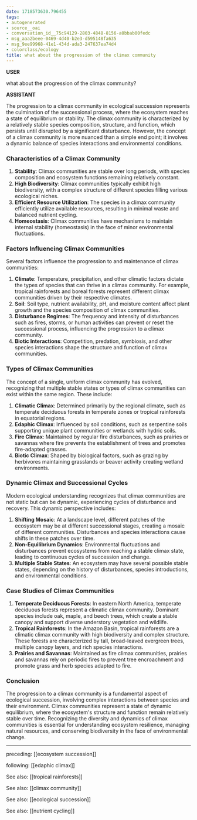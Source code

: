 ```yaml
---
date: 1718573630.796455
tags:
- autogenerated
- source__oai
- conversation_id__75c94129-2803-4848-8156-a0bbab00fedc
- msg_aaa2beee-0469-4d40-b2e3-d595148fa635
- msg_9ee99968-41e1-434d-ada3-247637ea74d4
- colorclass/ecology
title: what about the progression of the climax community
---
```


**USER**

what about the progression of the climax community?


**ASSISTANT**

The progression to a climax community in ecological succession represents the culmination of the successional process, where the ecosystem reaches a state of equilibrium or stability. The climax community is characterized by a relatively stable species composition, structure, and function, which persists until disrupted by a significant disturbance. However, the concept of a climax community is more nuanced than a simple end point; it involves a dynamic balance of species interactions and environmental conditions.

### Characteristics of a Climax Community

1. **Stability**: Climax communities are stable over long periods, with species composition and ecosystem functions remaining relatively constant.
2. **High Biodiversity**: Climax communities typically exhibit high biodiversity, with a complex structure of different species filling various ecological niches.
3. **Efficient Resource Utilization**: The species in a climax community efficiently utilize available resources, resulting in minimal waste and balanced nutrient cycling.
4. **Homeostasis**: Climax communities have mechanisms to maintain internal stability (homeostasis) in the face of minor environmental fluctuations.

### Factors Influencing Climax Communities

Several factors influence the progression to and maintenance of climax communities:

1. **Climate**: Temperature, precipitation, and other climatic factors dictate the types of species that can thrive in a climax community. For example, tropical rainforests and boreal forests represent different climax communities driven by their respective climates.
2. **Soil**: Soil type, nutrient availability, pH, and moisture content affect plant growth and the species composition of climax communities.
3. **Disturbance Regimes**: The frequency and intensity of disturbances such as fires, storms, or human activities can prevent or reset the successional process, influencing the progression to a climax community.
4. **Biotic Interactions**: Competition, predation, symbiosis, and other species interactions shape the structure and function of climax communities.

### Types of Climax Communities

The concept of a single, uniform climax community has evolved, recognizing that multiple stable states or types of climax communities can exist within the same region. These include:

1. **Climatic Climax**: Determined primarily by the regional climate, such as temperate deciduous forests in temperate zones or tropical rainforests in equatorial regions.
2. **Edaphic Climax**: Influenced by soil conditions, such as serpentine soils supporting unique plant communities or wetlands with hydric soils.
3. **Fire Climax**: Maintained by regular fire disturbances, such as prairies or savannas where fire prevents the establishment of trees and promotes fire-adapted grasses.
4. **Biotic Climax**: Shaped by biological factors, such as grazing by herbivores maintaining grasslands or beaver activity creating wetland environments.

### Dynamic Climax and Successional Cycles

Modern ecological understanding recognizes that climax communities are not static but can be dynamic, experiencing cycles of disturbance and recovery. This dynamic perspective includes:

1. **Shifting Mosaic**: At a landscape level, different patches of the ecosystem may be at different successional stages, creating a mosaic of different communities. Disturbances and species interactions cause shifts in these patches over time.
2. **Non-Equilibrium Dynamics**: Environmental fluctuations and disturbances prevent ecosystems from reaching a stable climax state, leading to continuous cycles of succession and change.
3. **Multiple Stable States**: An ecosystem may have several possible stable states, depending on the history of disturbances, species introductions, and environmental conditions.

### Case Studies of Climax Communities

1. **Temperate Deciduous Forests**: In eastern North America, temperate deciduous forests represent a climatic climax community. Dominant species include oak, maple, and beech trees, which create a stable canopy and support diverse understory vegetation and wildlife.
2. **Tropical Rainforests**: In the Amazon Basin, tropical rainforests are a climatic climax community with high biodiversity and complex structure. These forests are characterized by tall, broad-leaved evergreen trees, multiple canopy layers, and rich species interactions.
3. **Prairies and Savannas**: Maintained as fire climax communities, prairies and savannas rely on periodic fires to prevent tree encroachment and promote grass and herb species adapted to fire.

### Conclusion

The progression to a climax community is a fundamental aspect of ecological succession, involving complex interactions between species and their environment. Climax communities represent a state of dynamic equilibrium, where the ecosystem's structure and function remain relatively stable over time. Recognizing the diversity and dynamics of climax communities is essential for understanding ecosystem resilience, managing natural resources, and conserving biodiversity in the face of environmental change.


---

preceding: [[ecosystem succession]]  


following: [[edaphic climax]]

See also: [[tropical rainforests]]


See also: [[climax community]]


See also: [[ecological succession]]


See also: [[nutrient cycling]]